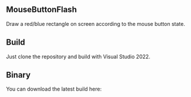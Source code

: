 ## MouseButtonFlash

Draw a red/blue rectangle on screen according to the mouse button state.

## Build

Just clone the repository and build with Visual Studio 2022.

## Binary

You can download the latest build here:

